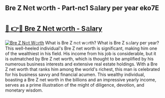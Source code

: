 ## Bre Z N𝚎t w𝚘rth - Part-nc1 S𝚊lary per year eko7E

# <h2><a href="http://gc21vt.nevu.top/?p=Bre+Z">🔗 👉🔴 Bre Z N𝚎t w𝚘rth - S𝚊lary</a></h2>

[![Bre Z N𝚎t W𝚘rth](https://i.imgur.com/Oavwk0R.jpeg)](http://gc21vt.nevu.top/?p=Bre+Z)
What is Bre Z n𝚎t w𝚘rth? What is Bre Z s𝚊lary per year?
This well-heeled individual's Bre Z net worth is significant, making him one of the wealthiest in his field. His income from his job is considerable, but it is outmatched by Bre Z net worth, which is thought to be amplified by his numerous business interests and extensive real estate holdings. With a Bre Z net worth that ranks him among the world's richest, this man is celebrated for his business savvy and financial acumen. This wealthy individual, boasting a Bre Z net worth in the billions and an impressive yearly income, serves as a prime illustration of the might of diligence, devotion, and monetary wisdom.
